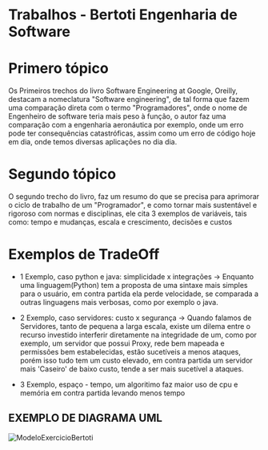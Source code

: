 
# Trabalhos - Bertoti Engenharia de Software

# Primero tópico
Os Primeiros trechos do livro Software Engineering at Google, Oreilly, destacam a nomeclatura "Software engineering", de tal forma que fazem uma comparação direta com o termo "Programadores", onde o nome de Engenheiro de software teria mais peso à função, o autor faz uma comparação com a engenharia aeronáutica por exemplo, onde um erro pode ter consequências catastróficas, assim como um erro de código hoje em dia, onde temos diversas aplicações no dia dia.

# Segundo tópico 
O segundo trecho do livro, faz um resumo do que se precisa para aprimorar o ciclo de trabalho de um "Programador", e como tornar mais sustentável e rigoroso com normas e disciplinas, ele cita 3 exemplos de variáveis, tais como: tempo e mudanças, escala e crescimento, decisões e custos

# Exemplos de TradeOff

- 1 Exemplo, caso python e java: simplicidade x integrações -> Enquanto uma linguagem(Python) tem a proposta de uma sintaxe mais simples para o usuário, em contra partida ela perde velocidade, se comparada a outras linguagens mais verbosas, como por exemplo o java.
  
- 2 Exemplo, caso servidores: custo x segurança -> Quando falamos de Servidores, tanto de pequena a larga escala, existe um dilema entre o recurso investido interferir diretamente na integridade de um, como por exemplo, um servidor que possui Proxy, rede bem mapeada e permissões bem estabelecidas, estão sucetíveis a menos ataques, porém isso tudo tem um custo elevado, em contra partida um servidor mais 'Caseiro' de baixo custo, tende a ser mais sucetível a ataques.
  
- 3 Exemplo, espaço - tempo, um algoritimo faz maior uso de cpu e memória em contra partida levando menos tempo



## EXEMPLO DE DIAGRAMA UML ##


![ModeloExercicioBertoti](https://github.com/user-attachments/assets/5fe0a89f-334b-4fa8-8e36-bf27853790d7)
